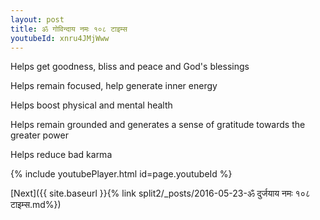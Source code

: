 ```yaml
---
layout: post
title: ॐ गोविन्दाय नमः १०८ टाइम्स
youtubeId: xnru4JMjWww
---
```

 
 
Helps get goodness, bliss and peace and God's blessings
 
Helps remain focused, help generate inner energy 
 
Helps boost physical and mental health 
 
Helps remain grounded and generates a sense of gratitude towards the greater power 
 
Helps reduce bad karma
 
 
 
 


{% include youtubePlayer.html id=page.youtubeId %}
 
[Next]({{ site.baseurl }}{% link  split2/_posts/2016-05-23-ॐ दुर्जयाय नमः १०८ टाइम्स.md%})
 
